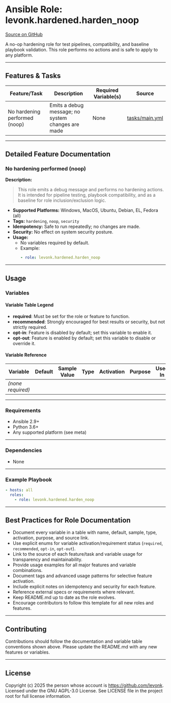 # Ansible Role: levonk.hardened.harden_noop

[Source on GitHub](https://github.com/levonk/levonk-ansible-galaxy/tree/main/levonk/hardened/roles/harden_noop)

A no-op hardening role for test pipelines, compatibility, and baseline playbook validation. This role performs no actions and is safe to apply to any platform.

---

## Features & Tasks

| Feature/Task                       | Description                                               | Required Variable(s) | Source |
|------------------------------------|-----------------------------------------------------------|----------------------|--------|
| No hardening performed (noop)      | Emits a debug message; no system changes are made         | None                 | [tasks/main.yml](tasks/main.yml) |

---

## Detailed Feature Documentation

### No hardening performed (noop)

**Description:**
> This role emits a debug message and performs no hardening actions. It is intended for pipeline testing, playbook compatibility, and as a baseline for role inclusion/exclusion logic.

- **Supported Platforms:** Windows, MacOS, Ubuntu, Debian, EL, Fedora (all)
- **Tags:** `hardening`, `noop`, `security`
- **Idempotency:** Safe to run repeatedly; no changes are made.
- **Security:** No effect on system security posture.
- **Usage:**
  - No variables required by default.
  - Example:
    ```yaml
    - role: levonk.hardened.harden_noop
    ```

---

## Usage

### Variables

#### Variable Table Legend
- **required**: Must be set for the role or feature to function.
- **recommended**: Strongly encouraged for best results or security, but not strictly required.
- **opt-in**: Feature is disabled by default; set this variable to enable it.
- **opt-out**: Feature is enabled by default; set this variable to disable or override it.

#### Variable Reference

| Variable         | Default | Sample Value | Type   | Activation | Purpose                          | Used In |
|-----------------|---------|--------------|--------|------------|----------------------------------|---------|
| *(none required)*|         |              |        |            |                                  |         |

---

### Requirements
- Ansible 2.9+
- Python 3.6+
- Any supported platform (see meta)

---

### Dependencies
- None

---

### Example Playbook
```yaml
- hosts: all
  roles:
    - role: levonk.hardened.harden_noop
```

---

## Best Practices for Role Documentation
- Document every variable in a table with name, default, sample, type, activation, purpose, and source link.
- Use explicit enums for variable activation/requirement status (`required`, `recommended`, `opt-in`, `opt-out`).
- Link to the source of each feature/task and variable usage for transparency and maintainability.
- Provide usage examples for all major features and variable combinations.
- Document tags and advanced usage patterns for selective feature activation.
- Include explicit notes on idempotency and security for each feature.
- Reference external specs or requirements where relevant.
- Keep README.md up to date as the role evolves.
- Encourage contributors to follow this template for all new roles and features.

---

## Contributing
Contributions should follow the documentation and variable table conventions shown above. Please update the README.md with any new features or variables.

---

## License
Copyright (c) 2025 the person whose account is https://github.com/levonk. Licensed under the GNU AGPL-3.0 License. See LICENSE file in the project root for full license information.
